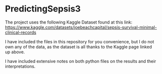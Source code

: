 # PredictingSepsis3

The project uses the following Kaggle Dataset found at this link: https://www.kaggle.com/datasets/joebeachcapital/sepsis-survival-minimal-clinical-records

I have included the files in this repository for you convenience, but I do not own any of the data, as the dataset is all thanks to the Kaggle page linked up above. 

I have included extensive notes on both python files on the results and their interpretations. 
